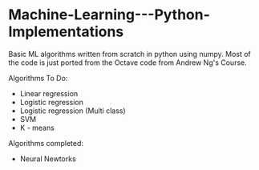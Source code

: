 # Machine-Learning---Python-Implementations
Basic ML algorithms written from scratch in python using numpy.
Most of the code is just ported from the Octave code from Andrew Ng's Course.

Algorithms To Do:
- Linear regression
- Logistic regression
- Logistic regression (Multi class)
- SVM
- K - means

Algorithms completed:
- Neural Newtorks
